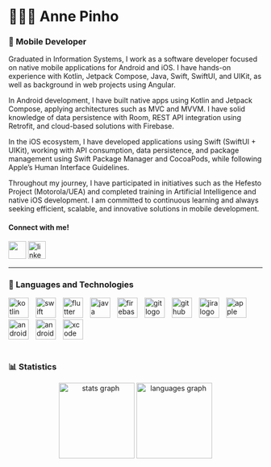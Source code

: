 # 👩🏻‍💻 Anne Pinho

<h3> 📲 Mobile Developer</h3>

Graduated in Information Systems, I work as a software developer focused on native mobile applications for Android and iOS. I have hands-on experience with Kotlin, Jetpack Compose, Java, Swift, SwiftUI, and UIKit, as well as background in web projects using Angular.

In Android development, I have built native apps using Kotlin and Jetpack Compose, applying architectures such as MVC and MVVM. I have solid knowledge of data persistence with Room, REST API integration using Retrofit, and cloud-based solutions with Firebase.

In the iOS ecosystem, I have developed applications using Swift (SwiftUI + UIKit), working with API consumption, data persistence, and package management using Swift Package Manager and CocoaPods, while following Apple’s Human Interface Guidelines.

Throughout my journey, I have participated in initiatives such as the Hefesto Project (Motorola/UEA) and completed training in Artificial Intelligence and native iOS development. I am committed to continuous learning and always seeking efficient, scalable, and innovative solutions in mobile development.

<h4 align="left">Connect with me!</h4>

<div align="left">
  <a href = "mailto:annep.valentim@gmail.com"><img src="https://img.shields.io/badge/Gmail-D14836?style=for-the-badge&logo=gmail&logoColor=white" height="35" target="_blank"></a>
  <a href="https://www.linkedin.com/in/annepinho/" target="_blank">
    <img src="https://img.shields.io/static/v1?message=LinkedIn&logo=linkedin&label=&color=0077B5&logoColor=white&labelColor=&style=for-the-badge" height="35" alt="linkedin logo"  />
  </a>
</div>

---

### 🤖 Languages and Technologies

<div align="left">
  <img src="https://cdn.jsdelivr.net/gh/devicons/devicon/icons/kotlin/kotlin-original.svg" alt="kotlin logo" style="height:40px; margin-right:10px;" />
  <img src="https://cdn.jsdelivr.net/gh/devicons/devicon/icons/swift/swift-original.svg" alt="swift logo" style="height:40px; margin-right:10px;" />
  <img src="https://cdn.jsdelivr.net/gh/devicons/devicon@latest/icons/flutter/flutter-original.svg" alt="flutter logo" style="height:40px; margin-right:10px;" />
  <img src="https://cdn.jsdelivr.net/gh/devicons/devicon/icons/java/java-original.svg" alt="java logo" style="height:40px; margin-right:10px;" />
  <img src="https://cdn.jsdelivr.net/gh/devicons/devicon@latest/icons/firebase/firebase-original.svg" alt="firebase logo" style="height:40px; margin-right:10px;" />
  <img src="https://cdn.jsdelivr.net/gh/devicons/devicon/icons/git/git-original.svg" alt="git logo" style="height:40px; margin-right:10px;" />
  <img src="https://cdn.jsdelivr.net/gh/devicons/devicon@latest/icons/github/github-original.svg" alt="github logo" style="height:40px; margin-right:10px;" />
  <img src="https://cdn.jsdelivr.net/gh/devicons/devicon@latest/icons/jira/jira-original.svg" alt="jira logo" style="height:40px; margin-right:10px;" />
  <img src="https://cdn.jsdelivr.net/gh/devicons/devicon@latest/icons/apple/apple-original.svg" alt="apple logo" style="height:40px; margin-right:10px;" />
  <img src="https://cdn.jsdelivr.net/gh/devicons/devicon/icons/android/android-original.svg" alt="android logo" style="height:40px; margin-right:10px;" />
  <img src="https://cdn.jsdelivr.net/gh/devicons/devicon/icons/androidstudio/androidstudio-original.svg" alt="androidstudio logo" style="height:40px; margin-right:10px;" />
  <img src="https://cdn.jsdelivr.net/gh/devicons/devicon/icons/xcode/xcode-original.svg" alt="xcode logo" style="height:40px; margin-right:10px;" />
</div>

<br/>

### 📊 Statistics

<div align="center">
  <img src="https://github-readme-stats.vercel.app/api?username=anne-pinho&hide_title=false&hide_rank=false&show_icons=true&include_all_commits=true&count_private=true&disable_animations=false&theme=dracula&locale=en&hide_border=false" height="150" alt="stats graph"  />
  <img src="https://github-readme-stats.vercel.app/api/top-langs?username=anne-pinho&locale=en&hide_title=false&layout=compact&card_width=320&langs_count=5&theme=dracula&hide_border=false" height="150" alt="languages graph"  />
</div>

<br clear="both">

<!-- <img src="https://raw.githubusercontent.com/anne-pinho/anne-pinho/output/snake.svg" alt="Snake animation" /> -->

###
